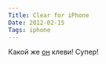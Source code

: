 ```yaml
---
Title: Clear for iPhone
Date: 2012-02-15
Tags: iphone
---
```


Какой же [он](http://www.realmacsoftware.com/clear/) клеви! Супер!